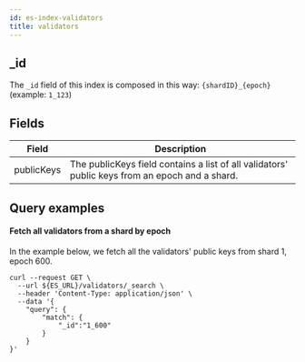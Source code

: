 ```yaml
---
id: es-index-validators
title: validators
---
```



## _id

The `_id` field of this index is composed in this way: `{shardID}_{epoch}` (example: `1_123`)

## Fields

| Field       | Description                                                                                     |
|-------------|-------------------------------------------------------------------------------------------------|
| publicKeys  | The publicKeys field contains a list of all validators' public keys from an epoch and a shard.  |


## Query examples

#### Fetch all validators from a shard by epoch
In the example below, we fetch all the validators' public keys from shard 1, epoch 600.

```
curl --request GET \
  --url ${ES_URL}/validators/_search \
  --header 'Content-Type: application/json' \
  --data '{
	"query": {
		"match": {
			"_id":"1_600"
		}
	}
}'
```